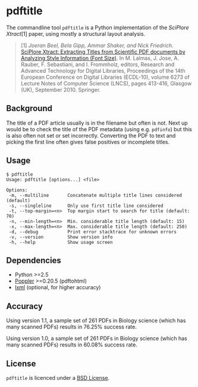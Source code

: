 # pdftitle

The commandline tool `pdftitle` is a Python implementation of the
*SciPlore Xtract*[1] paper, using mostly a structural layout analysis.

> [1] *Joeran Beel, Bela Gipp, Ammar Shaker, and Nick Friedrich*.
> [SciPlore Xtract: Extracting Titles from Scientific PDF documents by Analyzing
> Style Information (Font Size)](http://docear.org/papers/SciPlore%20Xtract%20--%20Extracting%20Titles%20from%20Scientific%20PDF%20Documents%20by%20Analyzing%20Style%20Information%20%28Font%20Size%29-preprint.pdf).
> In M. Lalmas, J. Jose, A. Rauber, F. Sebastiani, and I. Frommholz, editors,
> Research and Advanced Technology for Digital Libraries, Proceedings of the
> 14th European Conference on Digital Libraries (ECDL-10), volume 6273 of
> Lecture Notes of Computer Science (LNCS), pages 413-416, Glasgow (UK),
> September 2010. Springer.

## Background

The title of a PDF article usually is in the filename but often is not. Next up
would be to check the title of the PDF metadata (using e.g. `pdfinfo`) but this
is also often not set or set incorrectly. Converting the PDF to text and picking
the first line often gives false positives or incomplete titles.

## Usage

    $ pdftitle
    Usage: pdftitle [options...] <file>
    
    Options:
     -m, --multiline       Concatenate multiple title lines considered (default)
     -s, --singleline      Only use first title line considered
     -t, --top-margin=<n>  Top margin start to search for title (default: 70)
     -n, --min-length=<n>  Min. considerable title length (default: 15)
     -x, --max-length=<n>  Max. considerable title length (default: 250)
     -d, --debug           Print error stacktrace for unknown errors
     -v, --version         Show version info
     -h, --help            Show usage screen

## Dependencies

  * Python >=2.5
  * [Poppler](http://poppler.freedesktop.org/) >=0.20.5 (pdftohtml)
  * [lxml](http://lxml.de/) (optional, for higher accuracy)

## Accuracy

Using version 1.1, a sample set of 261 PDFs in Biology science (which has many
scanned PDFs) results in 76.25% success rate.

Using version 1.0, a sample set of 261 PDFs in Biology science (which has many
scanned PDFs) results in 60.08% success rate.

## License

`pdftitle` is licenced under a
[BSD License](https://github.com/djui/pdftitle/blob/master/LICENSE).
